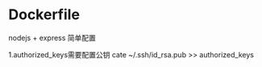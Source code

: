 # Dockerfile

nodejs + express 简单配置

1.authorized_keys需要配置公钥
	cate ~/.ssh/id_rsa.pub >> authorized_keys
